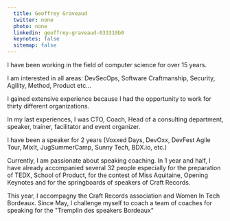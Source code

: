 ```yaml
---
  title: Geoffrey Graveaud
  twitter: none
  photo: none
  linkedin: geoffrey-graveaud-033319b0
  keynotes: false
  sitemap: false
---
```

I have been working in the field of computer science for over 15 years.

I am interested in all areas: DevSecOps, Software Craftmanship, Security, Agility, Method, Product etc…

I gained extensive experience because I had the opportunity to work for thirty different organizations.

In my last experiences, I was CTO, Coach, Head of a consulting department, speaker, trainer, facilitator and event organizer.

I have been a speaker for 2 years (Voxxed Days, DevOxx, DevFest Agile Tour, MixIt, JugSummerCamp, Sunny Tech, BDX.io, etc.)

Currently, I am passionate about speaking coaching. In 1 year and half, I have already accompanied several 32 people especially for the preparation of TEDX, School of Product, for the contest of Miss Aquitaine, Opening Keynotes and for the springboards of speakers of Craft Records.

This year, I accompagny the Craft Records association and Women In Tech Bordeaux. Since May, I challenge myself to coach a team of coaches for speaking for the "Tremplin des speakers Bordeaux"
